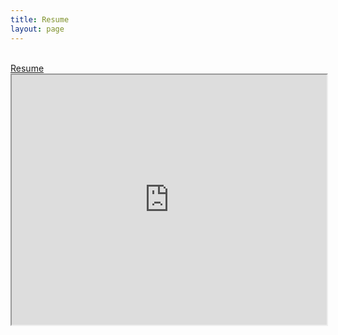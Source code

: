 ```yaml
---
title: Resume
layout: page
---
```

<br/>
<a class="link" href="https://docs.google.com/document/d/1vm-kByN1PwZBwMi_WorcKy-RD_GUpIHy05_ykr1R0No/pub" target="_newtab">Resume</a>
<iframe src="https://docs.google.com/document/d/1vm-kByN1PwZBwMi_WorcKy-RD_GUpIHy05_ykr1R0No/pub?embedded=true" style="width: 100%; height: 400px;"></iframe>
